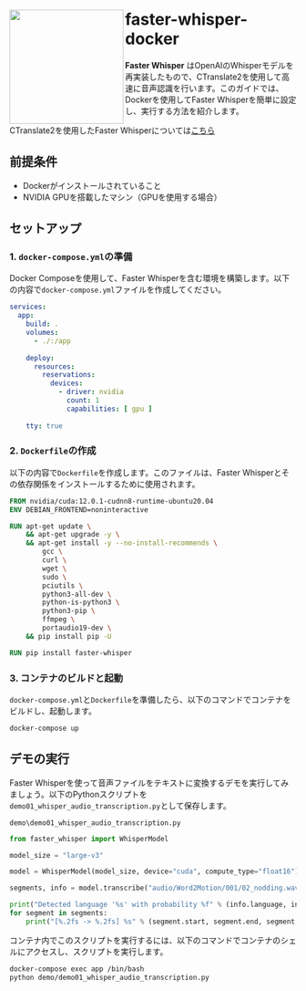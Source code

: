 
<h1>
<img src="https://raw.githubusercontent.com/Sunwood-ai-labs/faster-whisper-docker/master/docs/fast_icon.png" height=200px align="left"/>
faster-whisper-docker <br>
</h1>

**Faster Whisper** はOpenAIのWhisperモデルを再実装したもので、CTranslate2を使用して高速に音声認識を行います。このガイドでは、Dockerを使用してFaster Whisperを簡単に設定し、実行する方法を紹介します。

CTranslate2を使用したFaster Whisperについては[こちら](https://github.com/Sunwood-ai-labs/faster-whisper-docker/blob/master/docs/README_FAST_JP.md)




## 前提条件
- Dockerがインストールされていること
- NVIDIA GPUを搭載したマシン（GPUを使用する場合）
## セットアップ

### 1. `docker-compose.yml`の準備

Docker Composeを使用して、Faster Whisperを含む環境を構築します。以下の内容で`docker-compose.yml`ファイルを作成してください。

```yaml
services:
  app:
    build: .
    volumes:
      - ./:/app
    
    deploy:
      resources:
        reservations:
          devices:
            - driver: nvidia
              count: 1
              capabilities: [ gpu ]
              
    tty: true
```


### 2. `Dockerfile`の作成

以下の内容で`Dockerfile`を作成します。このファイルは、Faster Whisperとその依存関係をインストールするために使用されます。

```Dockerfile
FROM nvidia/cuda:12.0.1-cudnn8-runtime-ubuntu20.04
ENV DEBIAN_FRONTEND=noninteractive

RUN apt-get update \
    && apt-get upgrade -y \
    && apt-get install -y --no-install-recommends \
        gcc \
        curl \
        wget \
        sudo \
        pciutils \
        python3-all-dev \
        python-is-python3 \
        python3-pip \
        ffmpeg \
        portaudio19-dev \
    && pip install pip -U

RUN pip install faster-whisper
```


### 3. コンテナのビルドと起動

`docker-compose.yml`と`Dockerfile`を準備したら、以下のコマンドでコンテナをビルドし、起動します。

```bash
docker-compose up
```


## デモの実行

Faster Whisperを使って音声ファイルをテキストに変換するデモを実行してみましょう。以下のPythonスクリプトを`demo01_whisper_audio_transcription.py`として保存します。

`demo\demo01_whisper_audio_transcription.py`

```python
from faster_whisper import WhisperModel

model_size = "large-v3"

model = WhisperModel(model_size, device="cuda", compute_type="float16")

segments, info = model.transcribe("audio/Word2Motion/001/02_nodding.wav", beam_size=5)

print("Detected language '%s' with probability %f" % (info.language, info.language_probability))
for segment in segments:
    print("[%.2fs -> %.2fs] %s" % (segment.start, segment.end, segment.text))
```



コンテナ内でこのスクリプトを実行するには、以下のコマンドでコンテナのシェルにアクセスし、スクリプトを実行します。

```bash
docker-compose exec app /bin/bash
python demo/demo01_whisper_audio_transcription.py
```











